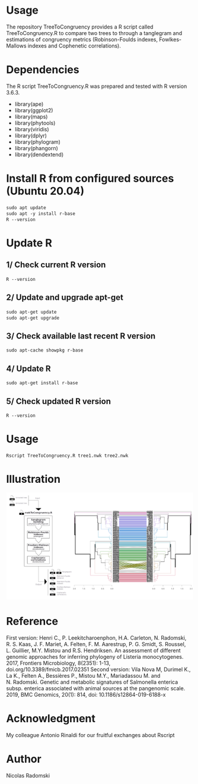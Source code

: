 # Usage
The repository TreeToCongruency provides a R script called TreeToCongruency.R to compare two trees to through a tanglegram and estimations of congruency metrics (Robinson-Foulds indexes, Fowlkes-Mallows indexes and Cophenetic correlations).
# Dependencies
The R script TreeToCongruency.R was prepared and tested with R version 3.6.3.
- library(ape)
- library(ggplot2)
- library(maps)
- library(phytools)
- library(viridis)
- library(dplyr)
- library(phylogram)
- library(phangorn)
- library(dendextend)
# Install R from configured sources (Ubuntu 20.04)
```
sudo apt update
sudo apt -y install r-base
R --version
```
# Update R
## 1/ Check current R version
```
R --version
```
## 2/ Update and upgrade apt-get
```
sudo apt-get update
sudo apt-get upgrade
```
## 3/ Check available last recent R version
```
sudo apt-cache showpkg r-base
```
## 4/ Update R
```
sudo apt-get install r-base
```
## 5/ Check updated R version
```
R --version
```
# Usage
```
Rscript TreeToCongruency.R tree1.nwk tree2.nwk
```
# Illustration
![PCA figure](https://github.com/Nicolas-Radomski/TreeToCongruency/blob/main/illustration.png)
# Reference
First version: Henri C., P. Leekitcharoenphon, H.A. Carleton, N. Radomski, R. S. Kaas, J. F. Mariet, A. Felten, F. M. Aarestrup, P. G. Smidt, S. Roussel, L. Guillier, M.Y. Mistou and R.S. Hendriksen. An assessment of different genomic approaches for inferring phylogeny of Listeria monocytogenes. 2017, Frontiers Microbiology, 8(2351): 1-13, doi.org/10.3389/fmicb.2017.02351
Second version: Vila Nova M, Durimel K., La K., Felten A., Bessières P., Mistou M.Y., Mariadassou M. and N. Radomski. Genetic and metabolic signatures of Salmonella enterica subsp. enterica associated with animal sources at the pangenomic scale. 2019, BMC Genomics, 20(1): 814, doi: 10.1186/s12864-019-6188-x
# Acknowledgment
My colleague Antonio Rinaldi for our fruitful exchanges about Rscript
# Author
Nicolas Radomski
